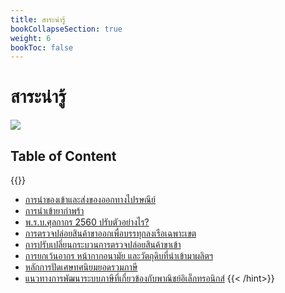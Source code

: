 ```yaml
---
title: สาระน่ารู้
bookCollapseSection: true
weight: 6
bookToc: false
---
```


สาระน่ารู้
===

![](https://cdn.shopify.com/s/files/1/1695/9247/articles/did_you_know_1024x1024.png?v=1490962068)

## Table of Content  

{{<hint  warning>}}
-   [การนำของเข้าและส่งของออกทางไปรษณีย์](/knowledge-center/customs-clearance/docs/interesting-facts/postal-guide/)
-   [การนำเข้ายากำพร้า](/knowledge-center/customs-clearance/docs/interesting-facts/orphan-drugs/)
-   [พ.ร.บ.ศุลกากร 2560 ปรับตัวอย่างไร?](/knowledge-center/customs-clearance/docs/interesting-facts/thai-customs-act-2560/)
-   [การตรวจปล่อยสินค้าขาออกเพื่อบรรทุกลงเรือเฉพาะเขต](/knowledge-center/customs-clearance/docs/interesting-facts/specific-local-vessel/)
-   [การปรับเปลี่ยนกระบวนการตรวจปล่อยสินค้าขาเข้า](/knowledge-center/customs-clearance/docs/interesting-facts/process-modification-e_import-system/)
-   [การยกเว้นอากร หน้ากากอนามัย และวัตถุดิบที่นำเข้ามาผลิตฯ](/knowledge-center/customs-clearance/docs/interesting-facts/except-duty-mask/)
-   [หลักการปัดเศษทศนิยมยอดรวมภาษี](/knowledge-center/customs-clearance/docs/interesting-facts/rounding-decimal/)
-   [แนวทางการพัฒนาระบบภาษีที่เกี่ยวข้องกับพาณิชย์อิเล็กทรอนิกส์](/knowledge-center/customs-clearance/docs/interesting-facts/duty-e_commerce/)
{{< /hint>}}